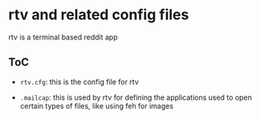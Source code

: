 # rtv and related config files

rtv is a terminal based reddit app

## ToC

- `rtv.cfg`: this is the config file for rtv

- `.mailcap`: this is used by rtv for defining the applications used to open certain types of files, like using feh for images